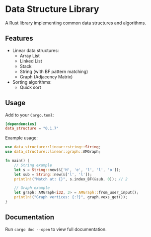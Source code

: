 # Data Structure Library

A Rust library implementing common data structures and algorithms.

## Features

- Linear data structures:
  - Array List
  - Linked List
  - Stack
  - String (with BF pattern matching)
  - Graph (Adjacency Matrix)
- Sorting algorithms:
  - Quick sort

## Usage

Add to your `Cargo.toml`:

```toml
[dependencies]
data_structure = "0.1.7"
```

Example usage:

```rust
use data_structure::linear::string::String;
use data_structure::linear::graph::AMGraph;

fn main() {
    // String example
    let s = String::new(&['H', 'e', 'l', 'l', 'o']);
    let sub = String::new(&['l', 'l']);
    println!("Match at: {}", s.index_BF(&sub, 0)); // 2

    // Graph example
    let graph: AMGraph<i32, 3> = AMGraph::from_user_input();
    println!("Graph vertices: {:?}", graph.vexs_get());
}
```

## Documentation

Run `cargo doc --open` to view full documentation.
